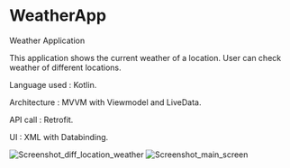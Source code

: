 # WeatherApp
Weather Application

This application shows the current weather of a location. 
User can check weather of different locations.

Language used : Kotlin.

Architecture : MVVM with Viewmodel and LiveData.

API call : Retrofit.

UI : XML with Databinding.

![Screenshot_diff_location_weather](https://github.com/anumariaantony/WeatherApp/assets/34173165/3cd5a2e8-40b0-465e-ace0-ef2b09308cec)
![Screenshot_main_screen](https://github.com/anumariaantony/WeatherApp/assets/34173165/a128c458-b5e4-4715-8d96-de4b9c94395f)




